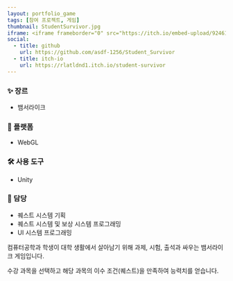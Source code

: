 ```yaml
---
layout: portfolio_game
tags: [참여 프로젝트, 게임]
thumbnail: StudentSurvivor.jpg
iframe: <iframe frameborder="0" src="https://itch.io/embed-upload/9246182" allow="autoplay; fullscreen" style="width: 600px; height: 900px; transform: scale(0.5) translateX(-50%); /* 300/1980 */ transform-origin: top left; border: none;"><a href="https://rlatldnd1.itch.io/student-survivor">Play Student Survivor on itch.io</a></iframe>
social:
  - title: github
    url: https://github.com/asdf-1256/Student_Survivor
  - title: itch-io
    url: https://rlatldnd1.itch.io/student-survivor
---
```

<!-- card: 💡 게임 개요 -->

### ✨ 장르
- 뱀서라이크

### 📱 플랫폼
- WebGL

### 🛠 사용 도구
- Unity

### 👤 담당
- 퀘스트 시스템 기획
- 퀘스트 시스템 및 보상 시스템 프로그래밍
- UI 시스템 프로그래밍

<!-- card: 📖 게임 소개 -->

컴퓨터공학과 학생이 대학 생활에서 살아남기 위해 과제, 시험, 출석과 싸우는 뱀서라이크 게임입니다.

수강 과목을 선택하고 해당 과목의 이수 조건(퀘스트)을 만족하여 능력치를 얻습니다.
